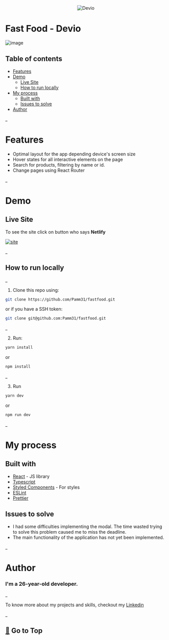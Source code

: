 <div align=center>
  <img src="https://user-images.githubusercontent.com/94413939/178082416-f860efc5-b8b2-49d2-8860-83ecf50ca2e8.png" alt="Devio" />
</div>

# Fast Food - Devio


![image](https://user-images.githubusercontent.com/94413939/178080439-85227899-5915-40a6-b16f-c3a83a92d078.png)

## Table of contents
- [Features](#features)
- [Demo](#demo)
  - [Live Site](#live-site)
  - [How to run locally](#how-to-run-locally)
- [My process](#my-process)
  - [Built with](#built-with)
  - [Issues to solve](#issues-to-solve)
- [Author](#author)

\_
# Features

- Optimal layout for the app depending device's screen size
- Hover states for all interactive elements on the page
- Search for products, filtering by name or id.
- Change pages using React Router

\_
# Demo

## Live Site
To see the site click on button who says **Netlify**

<a href="https://fastfood-devio.netlify.app/">
  <img src="https://img.shields.io/badge/Netlify-00C7B7?style=for-the-badge&logo=netlify&logoColor=white" alt="site" />
</a>

\_

## How to run locally

\_
1. Clone this repo using:
```bash
git clone https://github.com/Pamm31/fastfood.git
```
or if you have a SSH token:
```bash
git clone git@github.com:Pamm31/fastfood.git
```
\_

2. Run:
```bash
yarn install
```
or
```bash
npm install
```
\_

3. Run 
```bash
yarn dev
```
or
```bash
npm run dev
```
\_

# My process

## Built with

- [React](https://reactjs.org/) - JS library
- [Typescript]()
- [Styled Components](https://styled-components.com/) - For styles
- [ESLint]()
- [Prettier]()

## Issues to solve
- I had some difficulties implementing the modal. The time wasted trying to solve this problem caused me to miss the deadline.
- The main functionality of the application has not yet been implemented.

\_
# Author

### I'm a 26-year-old developer.
\_

To know more about my projects and skills, checkout my [Linkedin](https://Linkedin.com/in/pamelasilveira)

\_
## [🔼](#devio-front-end-challenge) Go to Top

